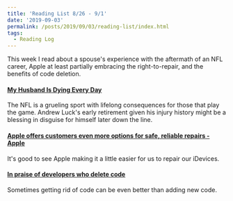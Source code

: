 ```yaml
---
title: 'Reading List 8/26 - 9/1'
date: '2019-09-03'
permalink: /posts/2019/09/03/reading-list/index.html
tags:
  - Reading Log
---
```


This week I read about a spouse's experience with the aftermath of an NFL career, Apple at least partially embracing the right-to-repair, and the benefits of code deletion.
<!-- excerpt -->

#### [My Husband Is Dying Every Day](https://deadspin.com/my-husband-is-dying-every-day-1837411982)

The NFL is a grueling sport with lifelong consequences for those that play the game. Andrew Luck's early retirement given his injury history might be a blessing in disguise for himself later down the line.

#### [Apple offers customers even more options for safe, reliable repairs - Apple](https://www.apple.com/newsroom/2019/08/apple-offers-customers-even-more-options-for-safe-reliable-repairs/)

It's good to see Apple making it a little easier for us to repair our iDevices.

#### [In praise of developers who delete code](https://www.techrepublic.com/article/in-praise-of-developers-who-delete-code/)

Sometimes getting rid of code can be even better than adding new code.
